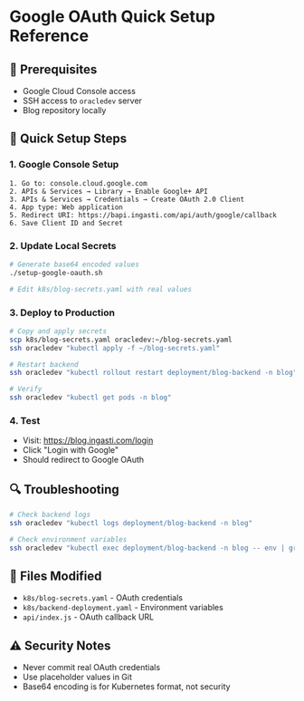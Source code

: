 # Google OAuth Quick Setup Reference

## 🔧 Prerequisites
- Google Cloud Console access
- SSH access to `oracledev` server
- Blog repository locally

## 🚀 Quick Setup Steps

### 1. Google Console Setup
```
1. Go to: console.cloud.google.com
2. APIs & Services → Library → Enable Google+ API
3. APIs & Services → Credentials → Create OAuth 2.0 Client
4. App type: Web application
5. Redirect URI: https://bapi.ingasti.com/api/auth/google/callback
6. Save Client ID and Secret
```

### 2. Update Local Secrets
```bash
# Generate base64 encoded values
./setup-google-oauth.sh

# Edit k8s/blog-secrets.yaml with real values
```

### 3. Deploy to Production
```bash
# Copy and apply secrets
scp k8s/blog-secrets.yaml oracledev:~/blog-secrets.yaml
ssh oracledev "kubectl apply -f ~/blog-secrets.yaml"

# Restart backend
ssh oracledev "kubectl rollout restart deployment/blog-backend -n blog"

# Verify
ssh oracledev "kubectl get pods -n blog"
```

### 4. Test
- Visit: https://blog.ingasti.com/login
- Click "Login with Google"
- Should redirect to Google OAuth

## 🔍 Troubleshooting
```bash
# Check backend logs
ssh oracledev "kubectl logs deployment/blog-backend -n blog"

# Check environment variables
ssh oracledev "kubectl exec deployment/blog-backend -n blog -- env | grep GOOGLE"
```

## 📁 Files Modified
- `k8s/blog-secrets.yaml` - OAuth credentials
- `k8s/backend-deployment.yaml` - Environment variables
- `api/index.js` - OAuth callback URL

## ⚠️ Security Notes
- Never commit real OAuth credentials
- Use placeholder values in Git
- Base64 encoding is for Kubernetes format, not security

